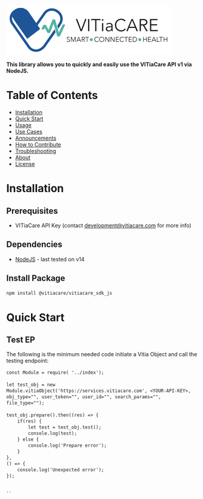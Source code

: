 ![alt text](logo_h.png)

**This library allows you to quickly and easily use the VITiaCare API v1 via NodeJS.**


# Table of Contents

* [Installation](#installation)
* [Quick Start](#quick-start)
* [Usage](#usage)
* [Use Cases](#use-cases)
* [Announcements](#announcements)
* [How to Contribute](#contribute)
* [Troubleshooting](#troubleshooting)
* [About](#about)
* [License](#license)



<a name="installation"></a>

# Installation

## Prerequisites

- VITiaCare API Key (contact development@vitiacare.com for more info)


## Dependencies

- [NodeJS](https://nodejs.org/en/) - last tested on v14

## Install Package
```bash
npm install @vitiacare/vitiacare_sdk_js
```

<a name="quick-start"></a>
# Quick Start

## Test EP

The following is the minimum needed code initiate a Vitia Object and call the testing endpoint:


```
const Module = require( '../index');

let test_obj = new Module.vitiaObject('https://services.vitiacare.com', <YOUR-API-KEY>, obj_type="", user_token="", user_id="", search_params="", file_type="");

test_obj.prepare().then((res) => {
    if(res) {
        let test = test_obj.test();
        console.log(test);
    } else {
        console.log('Prepare error');
    }
}, 
() => {
    console.log('Unexpected error');
});


``
